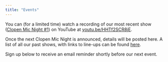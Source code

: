```yaml
---
title: "Events"
---
```


You can (for a limited time) watch a recording of our most recent show ([Clopen Mic Night #1](/events/2021-08-26.html))
on YouTube at [youtu.be/HHTf2SCR8jE](https://youtu.be/HHTf2SCR8jE).

Once the next Clopen Mic Night is announced, details will be posted here. A list of all our past shows, with links to line-ups
can be found [here](/events/list.html).

Sign up below to receive an email reminder shortly before our next event.
<div class="sender-form-field" data-sender-form-id="ks7i2oxmaq7jqdqvszm" style="text-align:center"></div>
